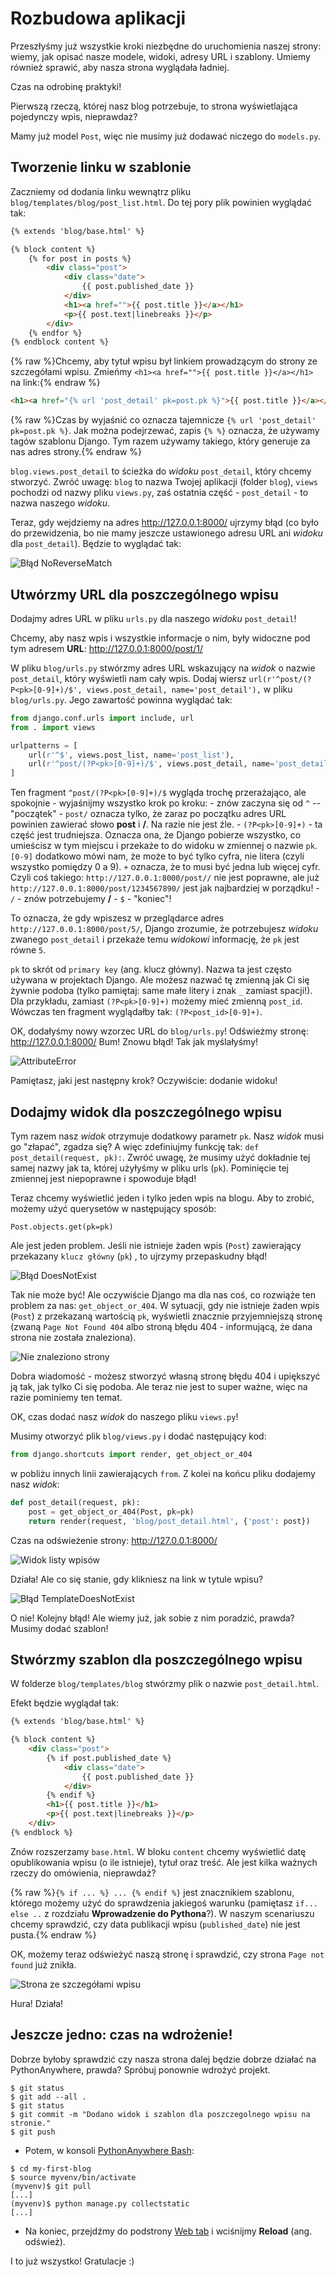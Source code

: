 # Rozbudowa aplikacji

Przeszłyśmy już wszystkie kroki niezbędne do uruchomienia naszej strony: wiemy, jak opisać nasze modele, widoki, adresy URL i szablony. Umiemy również sprawić, aby nasza strona wyglądała ładniej.

Czas na odrobinę praktyki!

Pierwszą rzeczą, której nasz blog potrzebuje, to strona wyświetlająca pojedynczy wpis, nieprawdaż?

Mamy już model `Post`, więc nie musimy już dodawać niczego do `models.py`.

## Tworzenie linku w szablonie

Zaczniemy od dodania linku wewnątrz pliku `blog/templates/blog/post_list.html`. Do tej pory plik powinien wyglądać tak:

```html
{% extends 'blog/base.html' %}

{% block content %}
    {% for post in posts %}
        <div class="post">
            <div class="date">
                {{ post.published_date }}
            </div>
            <h1><a href="">{{ post.title }}</a></h1>
            <p>{{ post.text|linebreaks }}</p>
        </div>
    {% endfor %}
{% endblock content %}
```

{% raw %}Chcemy, aby tytuł wpisu był linkiem prowadzącym do strony ze szczegółami wpisu. Zmieńmy `<h1><a href="">{{ post.title }}</a></h1>` na link:{% endraw %}

```html
<h1><a href="{% url 'post_detail' pk=post.pk %}">{{ post.title }}</a></h1>
```

{% raw %}Czas by wyjaśnić co oznacza tajemnicze `{% url 'post_detail' pk=post.pk %}`. Jak można podejrzewać, zapis `{% %}` oznacza, że używamy tagów szablonu Django. Tym razem używamy takiego, który generuje za nas adres strony.{% endraw %}

`blog.views.post_detail` to ścieżka do *widoku* `post_detail`, który chcemy stworzyć. Zwróć uwagę: `blog` to nazwa Twojej aplikacji (folder `blog`), `views` pochodzi od nazwy pliku `views.py`, zaś ostatnia część - `post_detail` - to nazwa naszego *widoku*.

Teraz, gdy wejdziemy na adres http://127.0.0.1:8000/ ujrzymy błąd (co było do przewidzenia, bo nie mamy jeszcze ustawionego adresu URL ani *widoku* dla `post_detail`). Będzie to wyglądać tak:

![Błąd NoReverseMatch][1]

 [1]: images/no_reverse_match2.png

## Utwórzmy URL dla poszczególnego wpisu

Dodajmy adres URL w pliku `urls.py` dla naszego *widoku* `post_detail`!

Chcemy, aby nasz wpis i wszystkie informacje o nim, były widoczne pod tym adresem **URL**: http://127.0.0.1:8000/post/1/

W pliku `blog/urls.py` stwórzmy adres URL wskazujący na *widok* o nazwie `post_detail`, który wyświetli nam cały wpis. Dodaj wiersz `url(r'^post/(?P<pk>[0-9]+)/$', views.post_detail, name='post_detail'),` w pliku `blog/urls.py`. Jego zawartość powinna wyglądać tak:

```python
from django.conf.urls import include, url
from . import views

urlpatterns = [
    url(r'^$', views.post_list, name='post_list'),
    url(r'^post/(?P<pk>[0-9]+)/$', views.post_detail, name='post_detail'),
]
```

Ten fragment `^post/(?P<pk>[0-9]+)/$` wygląda trochę przerażająco, ale spokojnie - wyjaśnijmy wszystko krok po kroku: - znów zaczyna się od `^` -- "początek" - `post/` oznacza tylko, że zaraz po początku adres URL powinien zawierać słowo **post** i **/**. Na razie nie jest źle. - `(?P<pk>[0-9]+)` - ta część jest trudniejsza. Oznacza ona, że Django pobierze wszystko, co umieścisz w tym miejscu i przekaże to do widoku w zmiennej o nazwie `pk`. `[0-9]` dodatkowo mówi nam, że może to być tylko cyfra, nie litera (czyli wszystko pomiędzy 0 a 9). `+` oznacza, że to musi być jedna lub więcej cyfr. Czyli coś takiego: `http://127.0.0.1:8000/post//` nie jest poprawne, ale już `http://127.0.0.1:8000/post/1234567890/` jest jak najbardziej w porządku! - `/` - znów potrzebujemy **/** - `$` - "koniec"!

To oznacza, że gdy wpiszesz w przeglądarce adres `http://127.0.0.1:8000/post/5/`, Django zrozumie, że potrzebujesz *widoku* zwanego `post_detail` i przekaże temu *widokowi* informację, że `pk` jest równe `5`.

`pk` to skrót od `primary key` (ang. klucz główny). Nazwa ta jest często używana w projektach Django. Ale możesz nazwać tę zmienną jak Ci się żywnie podoba (tylko pamiętaj: same małe litery i znak `_` zamiast spacji!). Dla przykładu, zamiast `(?P<pk>[0-9]+)` możemy mieć zmienną `post_id`. Wówczas ten fragment wyglądałby tak: `(?P<post_id>[0-9]+)`.

OK, dodałyśmy nowy wzorzec URL do `blog/urls.py`! Odświeżmy stronę: http://127.0.0.1:8000/ Bum! Znowu błąd! Tak jak myślałyśmy!

![AttributeError][2]

 [2]: images/attribute_error2.png

Pamiętasz, jaki jest następny krok? Oczywiście: dodanie widoku!

## Dodajmy widok dla poszczególnego wpisu

Tym razem nasz *widok* otrzymuje dodatkowy parametr `pk`. Nasz *widok* musi go "złapać", zgadza się? A więc zdefiniujmy funkcję tak: `def post_detail(request, pk):`. Zwróć uwagę, że musimy użyć dokładnie tej samej nazwy jak ta, której użyłyśmy w pliku urls (`pk`). Pominięcie tej zmiennej jest niepoprawne i spowoduje błąd!

Teraz chcemy wyświetlić jeden i tylko jeden wpis na blogu. Aby to zrobić, możemy użyć querysetów w następujący sposób:

    Post.objects.get(pk=pk)


Ale jest jeden problem. Jeśli nie istnieje żaden wpis (`Post`) zawierający przekazany `klucz główny` (`pk`) , to ujrzymy przepaskudny błąd!

![Błąd DoesNotExist][3]

 [3]: images/does_not_exist2.png

Tak nie może być! Ale oczywiście Django ma dla nas coś, co rozwiąże ten problem za nas: `get_object_or_404`. W sytuacji, gdy nie istnieje żaden wpis (`Post`) z przekazaną wartością `pk`, wyświetli znacznie przyjemniejszą stronę (zwaną `Page Not Found 404` albo stroną błędu 404 - informującą, że dana strona nie została znaleziona).

![Nie znaleziono strony][4]

 [4]: images/404_2.png

Dobra wiadomość - możesz stworzyć własną stronę błędu 404 i upiększyć ją tak, jak tylko Ci się podoba. Ale teraz nie jest to super ważne, więc na razie pominiemy ten temat.

OK, czas dodać nasz *widok* do naszego pliku `views.py`!

Musimy otworzyć plik `blog/views.py` i dodać następujący kod:

```python
from django.shortcuts import render, get_object_or_404
```

w pobliżu innych linii zawierających `from`. Z kolei na końcu pliku dodajemy nasz *widok*:

```python
def post_detail(request, pk):
    post = get_object_or_404(Post, pk=pk)
    return render(request, 'blog/post_detail.html', {'post': post})
```

Czas na odświeżenie strony: http://127.0.0.1:8000/

![Widok listy wpisów][5]

 [5]: images/post_list2.png

Działa! Ale co się stanie, gdy klikniesz na link w tytule wpisu?

![Błąd TemplateDoesNotExist][6]

 [6]: images/template_does_not_exist2.png

O nie! Kolejny błąd! Ale wiemy już, jak sobie z nim poradzić, prawda? Musimy dodać szablon!

## Stwórzmy szablon dla poszczególnego wpisu

W folderze `blog/templates/blog` stwórzmy plik o nazwie `post_detail.html`.

Efekt będzie wyglądał tak:

```html
{% extends 'blog/base.html' %}

{% block content %}
    <div class="post">
        {% if post.published_date %}
            <div class="date">
                {{ post.published_date }}
            </div>
        {% endif %}
        <h1>{{ post.title }}</h1>
        <p>{{ post.text|linebreaks }}</p>
    </div>
{% endblock %}
```

Znów rozszerzamy `base.html`. W bloku `content` chcemy wyświetlić datę opublikowania wpisu (o ile istnieje), tytuł oraz treść. Ale jest kilka ważnych rzeczy do omówienia, nieprawdaż?

{% raw %}`{% if ... %} ... {% endif %}` jest znacznikiem szablonu, którego możemy użyć do sprawdzenia jakiegoś warunku (pamiętasz `if... else ..` z rozdziału **Wprowadzenie do Pythona**?). W naszym scenariuszu chcemy sprawdzić, czy data publikacji wpisu (`published_date`) nie jest pusta.{% endraw %}

OK, możemy teraz odświeżyć naszą stronę i sprawdzić, czy strona `Page not found` już znikła.

![Strona ze szczegółami wpisu][7]

 [7]: images/post_detail2.png

Hura! Działa!

## Jeszcze jedno: czas na wdrożenie!

Dobrze byłoby sprawdzić czy nasza strona dalej będzie dobrze działać na PythonAnywhere, prawda? Spróbuj ponownie wdrożyć projekt.

    $ git status
    $ git add --all .
    $ git status
    $ git commit -m "Dodano widok i szablon dla poszczegolnego wpisu na stronie."
    $ git push


*   Potem, w konsoli [PythonAnywhere Bash][8]:

 [8]: https://www.pythonanywhere.com/consoles/

    $ cd my-first-blog
    $ source myvenv/bin/activate
    (myvenv)$ git pull
    [...]
    (myvenv)$ python manage.py collectstatic
    [...]


*   Na koniec, przejdźmy do podstrony [Web tab][9] i wciśnijmy **Reload** (ang. odśwież).

 [9]: https://www.pythonanywhere.com/web_app_setup/

I to już wszystko! Gratulacje :)
